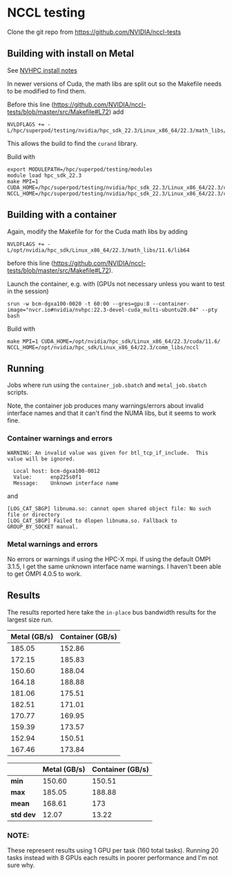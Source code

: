 # NCCL testing

Clone the git repo from https://github.com/NVIDIA/nccl-tests

## Building with install on Metal

See [NVHPC install notes](nvhpc_install.md)

In newer versions of Cuda, the math libs are split out so the Makefile needs to be modified to find them.

Before this line (https://github.com/NVIDIA/nccl-tests/blob/master/src/Makefile#L72) add

```
NVLDFLAGS += -L/hpc/superpod/testing/nvidia/hpc_sdk_22.3/Linux_x86_64/22.3/math_libs/lib64
```

This allows the build to find the `curand` library.

Build with 

```
export MODULEPATH=/hpc/superpod/testing/modules
module load hpc_sdk_22.3
make MPI=1 CUDA_HOME=/hpc/superpod/testing/nvidia/hpc_sdk_22.3/Linux_x86_64/22.3/cuda/11.6/ NCCL_HOME=/hpc/superpod/testing/nvidia/hpc_sdk_22.3/Linux_x86_64/22.3/comm_libs/nccl/
```

## Building with a container

Again, modify the Makefile for for the Cuda math libs by adding 

```
NVLDFLAGS += -L/opt/nvidia/hpc_sdk/Linux_x86_64/22.3/math_libs/11.6/lib64
```

before this line (https://github.com/NVIDIA/nccl-tests/blob/master/src/Makefile#L72).

Launch the container, e.g. with (GPUs not necessary unless you want to test in the session)

```
srun -w bcm-dgxa100-0020 -t 60:00 --gres=gpu:8 --container-image="nvcr.io#nvidia/nvhpc:22.3-devel-cuda_multi-ubuntu20.04" --pty bash
```

Build with

```
make MPI=1 CUDA_HOME=/opt/nvidia/hpc_sdk/Linux_x86_64/22.3/cuda/11.6/ NCCL_HOME=/opt/nvidia/hpc_sdk/Linux_x86_64/22.3/comm_libs/nccl
```

## Running

Jobs where run using the `container_job.sbatch` and `metal_job.sbatch` scripts. 

Note, the container job produces many warnings/errors about invalid interface names and that it can't find the NUMA libs, but it seems to work fine.

### Container warnings and errors

```
WARNING: An invalid value was given for btl_tcp_if_include.  This
value will be ignored.

  Local host: bcm-dgxa100-0012
  Value:      enp225s0f1
  Message:    Unknown interface name
```

and

```
[LOG_CAT_SBGP] libnuma.so: cannot open shared object file: No such file or directory
[LOG_CAT_SBGP] Failed to dlopen libnuma.so. Fallback to GROUP_BY_SOCKET manual.
```

### Metal warnings and errors

No errors or warnings if using the HPC-X mpi. If using the default OMPI 3.1.5, I get the same 
unknown interface name warnings. I haven't been able to get OMPI 4.0.5 to work.


## Results

The results reported here take the `in-place` bus bandwidth results for the largest size run.

| Metal (GB/s) | Container (GB/s) |
|--------------|------------------|
| 185.05	   | 152.86           |
| 172.15	   | 185.83           |
| 150.60	   | 188.04           |
| 164.18	   | 188.88           |
| 181.06	   | 175.51           |
| 182.51	   | 171.01           |
| 170.77	   | 169.95           |
| 159.39	   | 173.57           |
| 152.94	   | 150.51           |
| 167.46	   | 173.84           |

|            | Metal (GB/s) | Container (GB/s) |
|------------|--------------|------------------|
|**min**     |  150.60      | 150.51           |
|**max**     |  185.05      | 188.88           |
|**mean**    |  168.61      | 173              |
|**std dev** |  12.07       | 13.22            |

### NOTE:

These represent results using 1 GPU per task (160 total tasks). Running 20 tasks instead with 8 GPUs each results in poorer performance and I'm not sure why. 
